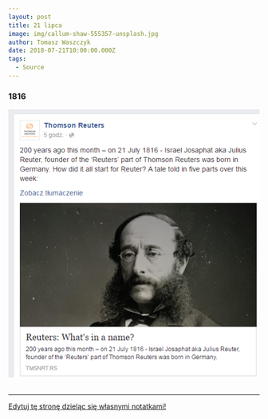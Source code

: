 ```yaml
---
layout: post
title: 21 lipca
image: img/callum-shaw-555357-unsplash.jpg
author: Tomasz Waszczyk
date: 2018-07-21T10:00:00.000Z
tags:
  - Source
---
```


### 1816

<img src="./img/july/reuters.png"/><br><br>

---

<a href="https://github.com/TomaszWaszczyk/historia.waszczyk.com/edit/master/src/content/july-21.md" target="_blank">Edytuj tę stronę dzieląc się własnymi notatkami!</a>
